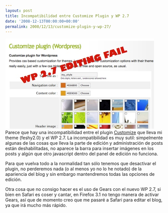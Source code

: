 ```yaml
---
layout: post
title: Incompatibilidad entre Customize Plugin y WP 2.7
date: '2008-12-13T00:00:00+00:00'
permalink: 2008/12/13/customize-plugin-y-wp-27/
---
```

<img src="/assets/zz47a15162.jpg" alt="Customize FAIL" title="Customize FAIL" width="473" height="287" class="centro" />Parece que hay una incompatibilidad entre el plugin <a href="http://www.jide.fr/english/downloads/customize/">Customize</a> que lleva mi theme (feshy2.0) y el WP 2.7. La incompatibilidad es muy sutil: simpelmente algunas de las cosas que lleva la parte de edición y administración de posts están deshabilitadas, no aparece la barra para insertar imágenes en los posts y algún que otro javascript dentro del panel de edición no funciona.

Para que vuelva todo a la normalidad tan sólo tenemos que desactivar el plugin, no perderemos nada (o al menos yo no lo he notado) de la apariencia del blog y sin embargo mantendremos todas las opciones de edición.

Otra cosa que no consigo hacer es el uso de Gears con el nuevo WP 2.7, si bien en Safari es coser y cantar, en Firefox 3.1 no tengo manera de activar Gears, así que de momento creo que me pasaré a Safari para editar el blog, ya que irá mucho más rápido.
